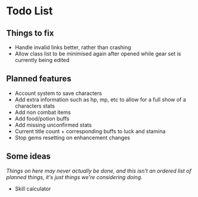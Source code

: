 Todo List
========

## Things to fix

* Handle invalid links better, rather than crashing
* Allow class list to be minimised again after opened while gear set is currently being edited

## Planned features

* Account system to save characters
* Add extra information such as hp, mp, etc to allow for a full show of a characters stats
* Add non combat items
* Add food/potion buffs
* Add missing unconfirmed stats
* Current title count + corresponding buffs to luck and stamina
* Stop gems resetting on enhancement changes

## Some ideas

_Things on here may never actually be done, and this isn't an ordered list of planned things, it's just things we're considering doing._

* Skill calculator
